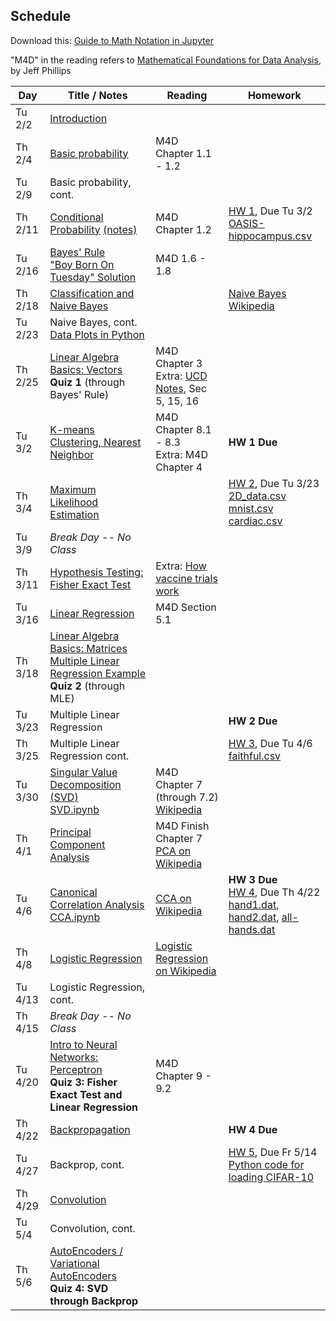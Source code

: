 ## Schedule

Download this: [Guide to Math Notation in Jupyter](examples/MathNotationGuide.ipynb)

"M4D" in the reading refers to [Mathematical Foundations for Data Analysis](http://www.cs.utah.edu/~jeffp/M4D/M4D.html), by Jeff Phillips

| Day     | Title / Notes                                                      | Reading         | Homework                                   |
|---------|--------------------------------------------------------------------|-----------------|--------------------------------------------|
| Tu 2/2 | [Introduction](lectures/L01-Introduction.pdf)                      |                 |                                            |
| Th 2/4 | [Basic probability](lectures/L02-ProbabilityBasics.pdf) | M4D Chapter 1.1 - 1.2 |                                            |
| Tu 2/9 | Basic probability, cont. |  |                                            |
| Th 2/11 | [Conditional Probability](lectures/L03-ConditionalProbability-slides.pdf) [(notes)](lectures/L03-ConditionalProbability.pdf) | M4D Chapter 1.2   | [HW 1](homeworks/hw1.pdf), Due Tu 3/2<br>[OASIS-hippocampus.csv](homeworks/OASIS-hippocampus.csv) |
| Tu 2/16 | [Bayes' Rule](lectures/L04-BayesRule.pdf)<br>["Boy Born On Tuesday" Solution](lectures/BoyBornOnTuesdaySolution.pdf) | M4D 1.6 - 1.8       |       |
| Th 2/18 | [Classification and Naive Bayes](lectures/L05-NaiveBayes.pdf) |  | [Naive Bayes Wikipedia](https://en.wikipedia.org/wiki/Naive_Bayes_classifier)         |
| Tu 2/23 | Naive Bayes, cont.<br>[Data Plots in Python](examples/SimpleDataPlots.ipynb) |   |   |
| Th 2/25 | [Linear Algebra Basics: Vectors](lectures/L06-Vectors.pdf)<br>**Quiz 1** (through Bayes' Rule) | M4D Chapter 3<br>Extra: [UCD Notes](https://www.math.ucdavis.edu/~linear/linear.pdf), Sec 5, 15, 16 |   |
| Tu 3/2 | [K-means Clustering, Nearest Neighbor](lectures/L07-Clustering-NearestNeighbor.pdf) | M4D Chapter 8.1 - 8.3<br>Extra: M4D Chapter 4 | **HW 1 Due** |
| Th 3/4 | [Maximum Likelihood Estimation](lectures/L08-MaximumLikelihoodEstimation.pdf) |         | [HW 2](homeworks/hw2.pdf), Due Tu 3/23 <br>[2D_data.csv](homeworks/2D_data.csv)<br>[mnist.csv](homeworks/mnist.csv)<br>[cardiac.csv](homeworks/cardiac.csv)|
| Tu 3/9 | *Break Day -- No Class*  |  |     |
| Th 3/11 | [Hypothesis Testing: Fisher Exact Test](lectures/L09-HypothesisTesting-FisherTest.pdf) | Extra: [How vaccine trials work](https://medium.com/swlh/the-fascinating-math-powering-the-covid-19-vaccine-trials-930a5e97c9c9) |
| Tu 3/16 | [Linear Regression](lectures/L10-LinearRegression.pdf) | M4D Section 5.1  |    |      |
| Th 3/18 | [Linear Algebra Basics: Matrices](lectures/L11-Matrices.pdf)<br>[Multiple Linear Regression Example](examples/MultipleLinearRegression.ipynb)<br>**Quiz 2** (through MLE) |         |   | 
| Tu 3/23 | Multiple Linear Regression |         | **HW 2 Due** |
| Th 3/25 | Multiple Linear Regression cont. |         | [HW 3](homeworks/hw3.pdf), Due Tu 4/6<br>[faithful.csv](homeworks/faithful.csv)  |
| Tu 3/30 | [Singular Value Decomposition (SVD)](lectures/L12-SVD.pdf)<br>[SVD.ipynb](examples/SVD.ipynb) | M4D Chapter 7 (through 7.2)<br>[Wikipedia](https://en.wikipedia.org/wiki/Singular_value_decomposition) | |
| Th 4/1 | [Principal Component Analysis](lectures/L13-PCA.pdf) | M4D Finish Chapter 7<br>[PCA on Wikipedia](https://en.wikipedia.org/wiki/Principal_component_analysis) |  |
| Tu 4/6 | [Canonical Correlation Analysis](lectures/L14-CCA.pdf)<br>[CCA.ipynb](examples/CCA.ipynb) | [CCA on Wikipedia](https://en.wikipedia.org/wiki/Canonical_correlation) | **HW 3 Due**<br>[HW 4](homeworks/hw4.pdf), Due Th 4/22<br>[hand1.dat](homeworks/hand1.dat), [hand2.dat](homeworks/hand2.dat), [all-hands.dat](homeworks/all-hands.dat) |
| Th 4/8 | [Logistic Regression](lectures/L15-LogisticRegression.pdf) | [Logistic Regression on Wikipedia](https://en.wikipedia.org/wiki/Logistic_regression) |  |
| Tu 4/13 | Logistic Regression, cont. |         |  |
| Th 4/15 | *Break Day -- No Class* |         |   |
| Tu 4/20 | [Intro to Neural Networks: Perceptron](lectures/L16-Perceptron.pdf)<br>**Quiz 3: Fisher Exact Test and Linear Regression** | M4D Chapter 9 - 9.2  |        |
| Th 4/22 | [Backpropagation](lectures/L16-Backprop.pdf)  |         | **HW 4 Due**  |
| Tu 4/27 | Backprop, cont. |         | [HW 5](homeworks/hw5.pdf), Due Fr 5/14<br>[Python code for loading CIFAR-10](homeworks/readCIFAR.py) |
| Th 4/29 | [Convolution](lectures/L18-Convolution.pdf) |         |  |
| Tu 5/4 | Convolution, cont. |         |   |
| Th 5/6 | [AutoEncoders / Variational AutoEncoders](lectures/L19-VAE.pdf) <br>**Quiz 4: SVD through Backprop** |         |   |
